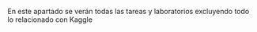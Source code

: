 En este apartado se verán todas las tareas y laboratorios excluyendo todo lo relacionado con Kaggle

